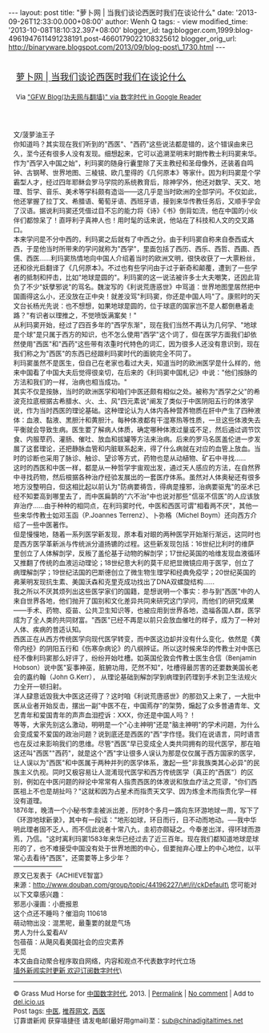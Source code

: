 --- layout: post title: "萝卜网 | 当我们谈论西医时我们在谈论什么" date:
'2013-09-26T12:33:00.000+08:00' author: Wenh Q tags: - view
modified\_time: '2013-10-08T18:10:32.397+08:00' blogger\_id:
tag:blogger.com,1999:blog-4961947611491238191.post-4660179022108325612
blogger\_orig\_url:
http://binaryware.blogspot.com/2013/09/blog-post\_1730.html ---
<div style="margin: 10px; padding: 5px;">

<div style="font-size: 18px;">

[萝卜网 |
当我们谈论西医时我们在谈论什么](http://feedproxy.google.com/~r/chinagfwblog/~3/DIRiBoDcH_g/)

</div>

<div style="font-size: 13px;">

Via ["GFW Blog(功夫网与翻墙)" via 数字时代 in Google
Reader](https://www.blogger.com/blogger.g?blogID=4961947611491238191)

</div>

</div>

<div style="font-size: 13px; padding: 15px 0 10px 10px;">

文/菠萝油王子\
你知道吗？其实现在我们听到的"西医"、"西药"这些说法都是错的，这个错误由来已久，至今还有很多人没有发现。细想起来，它可以追溯至明末时期传教士利玛窦来华。\
作为"西学入中国之始"，利玛窦的随身行囊里除了天主教经和圣母像外，还装着自鸣钟、古钢琴、世界地图、三棱镜、欧几里得的《几何原本》等家什。因为利玛窦是个学霸型人才，经过四年耶稣会罗马学院的系统教育后，除神学外，他还对数学、天文、地理、哲学、音乐、美术等学科颇有造诣——这几乎是当时欧洲的全部学问。不仅如此，他还掌握了拉丁文、希腊语、葡萄牙语、西班牙语，接到来华传教任务后，又顺手学会了汉语。据说利玛窦还凭借过目不忘的能力将《诗》《书》倒背如流，他在中国的小伙伴们都惊呆了！直呼利子真神人也！用时髦的话来说，他站在了科技和人文的交叉路口。\
本来学问是不分中西的，利玛窦之后就有了中西之分。由于利玛窦自称来自泰西或大西，于是他当时所带来的学问就称为"西学"，里面包括了西历、西乐、西哲、西画、西儒、西医……利玛窦热情地向中国人介绍着当时的欧洲文明，很快收获了一大票粉丝，还和徐光启翻译了《几何原本》。不过也有些学问由于过于新奇和颠覆，遭到了一些学者的抵制和抨击，比如"地球是圆的"。利玛窦的这一说法被许多士大夫嘲笑，还因此背负了不少"妖孽邪说"的骂名。魏浚写的《利说荒唐惑世》中骂道：世界地图里居然把中国画得这么小，还没放在正中央！就差没骂"利玛窦，你还是中国人吗"了。康熙时的天文台长杨光先说：也不想想，如果地球是圆的，位于球底的国家岂不是人都倒悬着走路？"有识者以理推之，不觉喷饭满案矣！"\
从利玛窦开始，经过了四百多年的"西学东渐"，现在我们当然不再认为几何学、"地球是个球"是只属于西方的知识，也不怎么使用"西学"这个词了，但在医学方面我们却依然使用"西医"和"西药"这些带有浓重时代特色的词汇，因为很多人还没有意识到，现在我们称之为"西医"的东西已经跟利玛窦时代的面貌完全不同了。\
利玛窦虽然不是医生，但自己在老家也看过大夫，知道当时的欧洲医学是什么样的，他来中国看了中国大夫后觉得很亲切，在后来的《利玛窦中国札记》中说："他们按脉的方法和我们的一样，治病也相当成功。"\
其实不仅是按脉，当时的欧洲医学和咱们中医还颇有相似之处。被称为"西学之父"的希波克拉底根据古希腊水、火、土、风"四元素说"阐发了类似于中医阴阳五行的体液学说，作为当时西医的理论基础。这种理论认为人体内各种营养物质在肝中产生了四种液体：血液、黏液、黑胆汁和黄胆汁。每种体液都有干湿寒热等性质，一旦这些体液失去平衡就会导致生病。医生要了解病人体质，确定哪种体液过量或不足，然后通过调节饮食、内服草药、灌肠、催吐、放血和拔罐等方法来治病。后来的罗马名医盖伦进一步发展了这套理论，还把静脉血管和内脏联系起来，得了什么病就在对应的血管上放血。当时的诊断也采用了脉诊、触诊、望诊等方式，药物也是从动植物、矿石中寻找……\
这时的西医和中医一样，都是从一种哲学宇宙观出发，通过天人感应的方法，在自然界中寻找药物，然后根据各种治疗经验发展出的一套医疗体系。虽然对人体奥秘还有很多地方没整明白，但这相比起以前认为"防病要祷告，得病是撞邪，治病要驱鬼"的巫术已经不知要高到哪里去了，而中医扁鹊的"六不治"中也说对那些"信巫不信医"的人应该放弃治疗……由于种种的相同点，在利玛窦时代，中医和西医可谓"相看两不厌"，其他一些来华传教士如邓玉函（P.Joannes
Terrenz）、卜弥格（Michel Boym）还向西方介绍了一些中医著作。\
但是慢慢地，随着一系列医学新发现，原本看对眼的两种医学开始渐行渐远，这同时也是西方医学革新派与传统派分道扬镳的过程。这些新发现包括：16世纪比利时的维萨里创立了人体解剖学，反叛了盖伦基于动物的解剖学；17世纪英国的哈维发现血液循环又推翻了传统的血液运动理论；18世纪意大利的莫干尼把显微镜应用于医学，创立了病理解剖学；19世纪法国的巴斯德创立了微生物生理学和经典免疫学；20世纪英国的弗莱明发现抗生素、美国沃森和克里克成功找出了DNA双螺旋结构……\
我之所以不厌其烦列出这些医学家们的国籍，是想说明一个事实：参与到"西医"中的人来自世界各地，他们抛开了国别和文化差异共同来研究这门学问，而他们的研究成果——手术、药物、疫苗、公共卫生知识等，也被应用到世界各地，造福各国人群，医学成为了全人类的共同财富。"西医"已经不再是以前只会放血催吐的样子，成为了一种对人体、疾病的普适认知。\
西医正在从西方传统医学向现代医学转变，而中医这边却并没有什么变化，依然是《黄帝内经》的阴阳五行和《伤寒杂病论》的八纲辨证。所以这时候来华的传教士对中医已经不像利玛窦那么好评了，纷纷开始吐槽。如英国伦敦会传教士医生合信（Benjamin
Hobson）说中医"妄事神巫，脏腑功用，茫然不知"，吐槽得最厉害的还要数美国长老会的嘉约翰（John
G.Kerr），
从理论基础到解剖学到病理到药理到手术到卫生法规火力全开一顿扫射。\
洋人肆意诋毁我大中医这还得了？这时咱《利说荒唐惑世》的那劲又上来了，一大批中医从业者开始反击，摆出一副"中医不在，中国焉存"的架势，煽起了众多普通青年、文艺青年和爱国青年的声声血泪控诉：XXX，你还是中国人吗？！\
等等，大家先别这么激动，明明是一个"心主神明"还是"脑主神明"的学术问题，为什么会变成爱不爱国的政治问题？说到底还是西医的"西"字作怪。我们在说语言，同时语言也在反过来影响我们的思维。尽管"西医"早已变成全人类共同拥有的现代医学，那在咱这还叫"西医""西药"，就是这个"西"字让很多人误认为那是仅仅属于西方国家的医学，让人误以为"西医"和中医属于两种并列的医学体系，激起一些"非我族类其心必异"的民族主义仇视。同时又极容易让人混淆现代医学和西方传统医学（真正的"西医"）的区别，例如在中医问题的辩论中常常有人指责西医的体液说和放血疗法之荒谬，"你们西医祖上不也是胡扯吗？"这就和因为占星术而指责天文学、因为炼金术而指责化学一样没有道理。\
1876年，晚清一个小秘书李圭被派出差，历时8个多月一路向东环游地球一周，写下了《环游地球新录》，其中有一段话："地形如球，环日而行，日不动而地动。──我中华明此理者固不乏人，而不信此说者十常八九，圭初亦颇疑之。今奉差出洋，得环球而游焉，乃信。"这时离利玛窦1583年来华已经过去了近三百年。现在我们都知道地球是球形的了，也不难接受中国没有处于世界地图的中心，但要抛弃心理上的中心地位，以平常心去看待"西医"，还需要等上多少年？\
———————–\
原文已发表于《ACHIEVE智富》\
来源：http://www.douban.com/group/topic/44196227/\#!/i!/ckDefault\
您可能对以下文章感兴趣：\
邪恶小漫画：小鹿报恩\
这个点还不睡吗？催泪向 110618\
萌动物出没：混黑呢，最重要的就是气场\
男人为什么爱看AV\
包蓓蓓：从飓风看美国社会的应灾素养\
无觅\
本文由自动聚合程序取自网络，内容和观点不代表数字时代立场\
[墙外新闻实时更新 欢迎订阅数字时代](http://eepurl.com/msuvD)\

------------------------------------------------------------------------

© Grass Mud Horse for
[中国数字时代](http://chinadigitaltimes.net/chinese), 2013. |
[Permalink](http://chinadigitaltimes.net/chinese/2013/09/%E8%90%9D%E5%8D%9C%E7%BD%91-%E5%BD%93%E6%88%91%E4%BB%AC%E8%B0%88%E8%AE%BA%E8%A5%BF%E5%8C%BB%E6%97%B6%E6%88%91%E4%BB%AC%E5%9C%A8%E8%B0%88%E8%AE%BA%E4%BB%80%E4%B9%88/)
| [No
comment](http://chinadigitaltimes.net/chinese/2013/09/%E8%90%9D%E5%8D%9C%E7%BD%91-%E5%BD%93%E6%88%91%E4%BB%AC%E8%B0%88%E8%AE%BA%E8%A5%BF%E5%8C%BB%E6%97%B6%E6%88%91%E4%BB%AC%E5%9C%A8%E8%B0%88%E8%AE%BA%E4%BB%80%E4%B9%88/#comments)
| Add to
[del.icio.us](http://del.icio.us/post?url=http://chinadigitaltimes.net/chinese/2013/09/%E8%90%9D%E5%8D%9C%E7%BD%91-%E5%BD%93%E6%88%91%E4%BB%AC%E8%B0%88%E8%AE%BA%E8%A5%BF%E5%8C%BB%E6%97%B6%E6%88%91%E4%BB%AC%E5%9C%A8%E8%B0%88%E8%AE%BA%E4%BB%80%E4%B9%88/&title=%E8%90%9D%E5%8D%9C%E7%BD%91%20%7C%20%E5%BD%93%E6%88%91%E4%BB%AC%E8%B0%88%E8%AE%BA%E8%A5%BF%E5%8C%BB%E6%97%B6%E6%88%91%E4%BB%AC%E5%9C%A8%E8%B0%88%E8%AE%BA%E4%BB%80%E4%B9%88)\
Post tags:
[中医](http://chinadigitaltimes.net/chinese/tag/%E4%B8%AD%E5%8C%BB/?category=10466),
[推荐网文](http://chinadigitaltimes.net/chinese/tag/%E6%8E%A8%E8%8D%90%E7%BD%91%E6%96%87/?category=10466),
[西医](http://chinadigitaltimes.net/chinese/tag/%E8%A5%BF%E5%8C%BB/?category=10466)\
订靠谱新闻 获穿墙捷径 请发电邮(最好用gmail)至：sub@chinadigitaltimes.net

</div>
